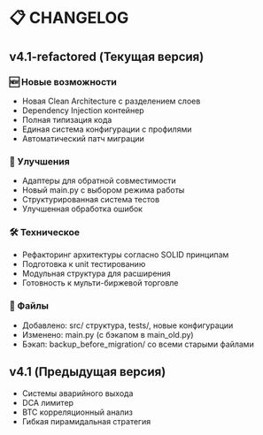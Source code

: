 # 📋 CHANGELOG

## v4.1-refactored (Текущая версия)

### 🆕 Новые возможности
- Новая Clean Architecture с разделением слоев
- Dependency Injection контейнер
- Полная типизация кода
- Единая система конфигурации с профилями
- Автоматический патч миграции

### 🔄 Улучшения
- Адаптеры для обратной совместимости
- Новый main.py с выбором режима работы
- Структурированная система тестов
- Улучшенная обработка ошибок

### 🛠️ Техническое
- Рефакторинг архитектуры согласно SOLID принципам
- Подготовка к unit тестированию
- Модульная структура для расширения
- Готовность к мульти-биржевой торговле

### 📁 Файлы
- Добавлено: src/ структура, tests/, новые конфигурации
- Изменено: main.py (с бэкапом в main_old.py)
- Бэкап: backup_before_migration/ со всеми старыми файлами

## v4.1 (Предыдущая версия)
- Системы аварийного выхода
- DCA лимитер
- BTC корреляционный анализ
- Гибкая пирамидальная стратегия
